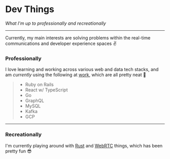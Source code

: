 # Dev Things

_What I'm up to professionally and recreationally_

---

Currently, my main interests are solving problems within the real-time communications and developer experience spaces ✌️

### Professionally

I love learning and working across various web and data tech stacks, and am _currently_ using the following at [work](https://www.shopify.com/careers), which are all pretty neat 🙌

> - Ruby on Rails
> - React w/ TypeScript
> - Go
> - GraphQL
> - MySQL
> - Kafka
> - GCP

---

### Recreationally

I'm currently playing around with [Rust](https://www.rust-lang.org/) and [WebRTC](https://webrtcforthecurious.com/) things, which has been pretty fun 😎
